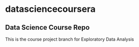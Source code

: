 # datasciencecoursera
## Data Science Course Repo

This is the course project branch for Exploratory Data Analysis
